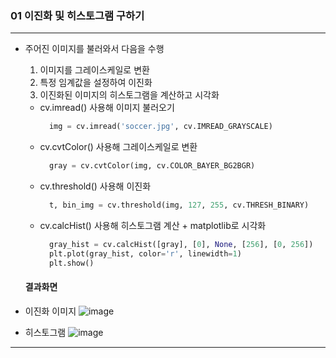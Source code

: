 ### 01 이진화 및 히스토그램 구하기
---

- 주어진 이미지를 불러와서 다음을 수행
  1. 이미지를 그레이스케일로 변환
  2. 특정 임계값을 설정하여 이진화
  3. 이진화된 이미지의 히스토그램을 계산하고 시각화
 
  - cv.imread() 사용해 이미지 불러오기
    ```python
      img = cv.imread('soccer.jpg', cv.IMREAD_GRAYSCALE)
    ```
  - cv.cvtColor() 사용해 그레이스케일로 변환
    ```python
      gray = cv.cvtColor(img, cv.COLOR_BAYER_BG2BGR)
    ```
  - cv.threshold() 사용해 이진화
    ```python
      t, bin_img = cv.threshold(img, 127, 255, cv.THRESH_BINARY)
    ```
  - cv.calcHist() 사용해 히스토그램 계산 + matplotlib로 시각화
    ```python
      gray_hist = cv.calcHist([gray], [0], None, [256], [0, 256])
      plt.plot(gray_hist, color='r', linewidth=1)
      plt.show()
    ```

  #### 결과화면
- 이진화 이미지
![image](https://github.com/user-attachments/assets/cf72fee6-3749-46d0-8a36-53ec58706bb5)

- 히스토그램
  ![image](https://github.com/user-attachments/assets/7a8b23b6-4961-494f-a498-028d29c43c6f)

  



---
